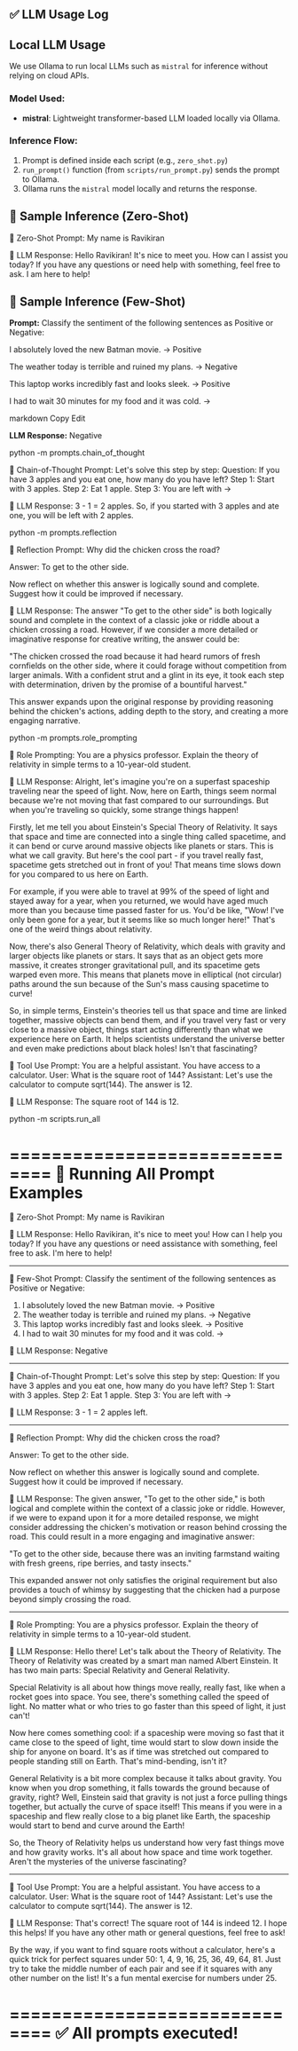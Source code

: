 ## ✅ LLM Usage Log

## Local LLM Usage

We use Ollama to run local LLMs such as `mistral` for inference without relying on cloud APIs.

### Model Used:
- **mistral**: Lightweight transformer-based LLM loaded locally via Ollama.

### Inference Flow:
1. Prompt is defined inside each script (e.g., `zero_shot.py`)
2. `run_prompt()` function (from `scripts/run_prompt.py`) sends the prompt to Ollama.
3. Ollama runs the `mistral` model locally and returns the response.

## 🧪 Sample Inference (Zero-Shot)
🔹 Zero-Shot Prompt:
My name is Ravikiran

🧠 LLM Response:
Hello Ravikiran! It's nice to meet you. How can I assist you today? If you have any questions or need help with something, feel free to ask. I am here to help!


## 🧪 Sample Inference (Few-Shot)

**Prompt:**
Classify the sentiment of the following sentences as Positive or Negative:

I absolutely loved the new Batman movie. -> Positive

The weather today is terrible and ruined my plans. -> Negative

This laptop works incredibly fast and looks sleek. -> Positive

I had to wait 30 minutes for my food and it was cold. ->

markdown
Copy
Edit

**LLM Response:**
Negative



 python -m prompts.chain_of_thought
>>

🔹 Chain-of-Thought Prompt:
Let's solve this step by step:
Question: If you have 3 apples and you eat one, how many do you have left?
Step 1: Start with 3 apples.
Step 2: Eat 1 apple.
Step 3: You are left with ->

🧠 LLM Response:
3 - 1 = 2 apples. So, if you started with 3 apples and ate one, you will be left with 2 apples.



python -m prompts.reflection
>>

🔹 Reflection Prompt:
Why did the chicken cross the road?

Answer: To get to the other side.

Now reflect on whether this answer is logically sound and complete. Suggest how it could be improved if necessary.

🧠 LLM Response:
The answer "To get to the other side" is both logically sound and complete in the context of a classic joke or riddle about a chicken crossing a road. However, if we consider a more detailed or imaginative response for creative writing, the answer could be:

"The chicken crossed the road because it had heard rumors of fresh cornfields on the other side, where it could forage without competition from larger animals. With a confident strut and a glint in its eye, it took each step with determination, driven by the promise of a bountiful harvest."

This answer expands upon the original response by providing reasoning behind the chicken's actions, adding depth to the story, and creating a more engaging narrative.


python -m prompts.role_prompting
>>

🔹 Role Prompting:
You are a physics professor. Explain the theory of relativity in simple terms to a 10-year-old student.   

🧠 LLM Response:
Alright, let's imagine you're on a superfast spaceship traveling near the speed of light. Now, here on Earth, things seem normal because we're not moving that fast compared to our surroundings. But when you're traveling so quickly, some strange things happen!

Firstly, let me tell you about Einstein's Special Theory of Relativity. It says that space and time are connected into a single thing called spacetime, and it can bend or curve around massive objects like planets or stars. This is what we call gravity. But here's the cool part - if you travel really fast, spacetime gets stretched out in front of you! That means time slows down for you compared to us here on Earth.       

For example, if you were able to travel at 99% of the speed of light and stayed away for a year, when you returned, we would have aged much more than you because time passed faster for us. You'd be like, "Wow! I've only been gone for a year, but it seems like so much longer here!" That's one of the weird things about relativity.

Now, there's also General Theory of Relativity, which deals with gravity and larger objects like planets or stars. It says that as an object gets more massive, it creates stronger gravitational pull, and its spacetime gets warped even more. This means that planets move in elliptical (not circular) paths around the sun because of the Sun's mass causing spacetime to curve!

So, in simple terms, Einstein's theories tell us that space and time are linked together, massive objects can bend them, and if you travel very fast or very close to a massive object, things start acting differently than what we experience here on Earth. It helps scientists understand the universe better and even make predictions about black holes! Isn't that fascinating?


🔹 Tool Use Prompt:
You are a helpful assistant. You have access to a calculator.
User: What is the square root of 144?
Assistant: Let's use the calculator to compute sqrt(144). The answer is 12.

🧠 LLM Response:
The square root of 144 is 12.


 python -m scripts.run_all
>>

==============================
🧪 Running All Prompt Examples
==============================


🔹 Zero-Shot Prompt:
My name is Ravikiran

🧠 LLM Response:
Hello Ravikiran, it's nice to meet you! How can I help you today? If you have any questions or need assistance with something, feel free to ask. I'm here to help!

------------------------------


🔹 Few-Shot Prompt:
Classify the sentiment of the following sentences as Positive or Negative:

1. I absolutely loved the new Batman movie. -> Positive
2. The weather today is terrible and ruined my plans. -> Negative
3. This laptop works incredibly fast and looks sleek. -> Positive
4. I had to wait 30 minutes for my food and it was cold. ->

🧠 LLM Response:
Negative

------------------------------


🔹 Chain-of-Thought Prompt:
Let's solve this step by step:
Question: If you have 3 apples and you eat one, how many do you have left?
Step 1: Start with 3 apples.
Step 2: Eat 1 apple.
Step 3: You are left with ->

🧠 LLM Response:
3 - 1 = 2 apples left.

------------------------------


🔹 Reflection Prompt:
Why did the chicken cross the road?

Answer: To get to the other side.

Now reflect on whether this answer is logically sound and complete. Suggest how it could be improved if necessary.

🧠 LLM Response:
The given answer, "To get to the other side," is both logical and complete within the context of a classic joke or riddle. However, if we were to expand upon it for a more detailed response, we might consider addressing the chicken's motivation or reason behind crossing the road. This could result in a more engaging and imaginative answer:

"To get to the other side, because there was an inviting farmstand waiting with fresh greens, ripe berries, and tasty insects."

This expanded answer not only satisfies the original requirement but also provides a touch of whimsy by suggesting that the chicken had a purpose beyond simply crossing the road.

------------------------------


🔹 Role Prompting:
You are a physics professor. Explain the theory of relativity in simple terms to a 10-year-old student.   

🧠 LLM Response:
Hello there! Let's talk about the Theory of Relativity. The Theory of Relativity was created by a smart man named Albert Einstein. It has two main parts: Special Relativity and General Relativity.

Special Relativity is all about how things move really, really fast, like when a rocket goes into space. You see, there's something called the speed of light. No matter what or who tries to go faster than this speed of light, it just can't!

Now here comes something cool: if a spaceship were moving so fast that it came close to the speed of light, time would start to slow down inside the ship for anyone on board. It's as if time was stretched out compared to people standing still on Earth. That's mind-bending, isn't it?

General Relativity is a bit more complex because it talks about gravity. You know when you drop something, it falls towards the ground because of gravity, right? Well, Einstein said that gravity is not just a force pulling things together, but actually the curve of space itself! This means if you were in a spaceship and flew really close to a big planet like Earth, the spaceship would start to bend and curve around the Earth!

So, the Theory of Relativity helps us understand how very fast things move and how gravity works. It's all about how space and time work together. Aren't the mysteries of the universe fascinating?

------------------------------


🔹 Tool Use Prompt:
You are a helpful assistant. You have access to a calculator.
User: What is the square root of 144?
Assistant: Let's use the calculator to compute sqrt(144). The answer is 12.

🧠 LLM Response:
That's correct! The square root of 144 is indeed 12. I hope this helps! If you have any other math or general questions, feel free to ask!

By the way, if you want to find square roots without a calculator, here's a quick trick for perfect squares under 50:
1, 4, 9, 16, 25, 36, 49, 64, 81.
Just try to take the middle number of each pair and see if it squares with any other number on the list! It's a fun mental exercise for numbers under 25.

==============================
✅ All prompts executed!
==============================